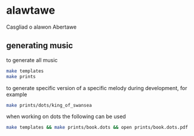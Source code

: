 # alawtawe
Casgliad o alawon Abertawe


## generating music

to generate all music
```bash
make templates
make prints
```

to generate specific version of a specific melody during development, for example
```bash
make prints/dots/king_of_swansea
```

when working on dots the following can be used
```bash
make templates && make prints/book.dots && open prints/book.dots.pdf
```